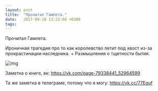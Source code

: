 ```yaml
---
layout: post
title:  "Прочитал Гамлета."
date:   2017-09-18 13:22:00 +0300
tags:   
---
```


Прочитал Гамлета. 

Ироничная трагедия про то как королевство летит под хвост из-за прокрастинации наследника. + Размышления о тщетности бытия. 

![img](https://pp.userapi.com/c638920/v638920073/63cd5/bvDc2Mifn68.jpg)

<!--excerpt-->

Заметка о книге, вк: https://vk.com/page-79338441_52964599 

Та же заметка в телеграме, потому что я могу: https://vk.cc/77Eguf
